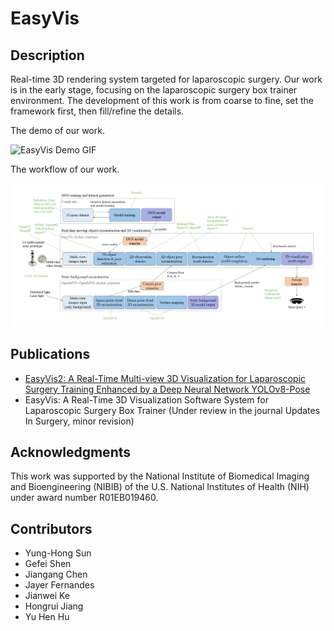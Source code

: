 # EasyVis
## Description
Real-time 3D rendering system targeted for laparoscopic surgery. Our work is in the early stage, focusing on the laparoscopic surgery box trainer environment. The development of this work is from coarse to fine, set the framework first, then fill/refine the details.

The demo of our work.

![EasyVis Demo GIF](https://github.com/Yunghong/EasyVis/blob/main/easyvis%20demo.gif)

The workflow of our work.

![Project Logo](https://github.com/Yunghong/EasyVis/blob/main/easyvisPipelineV2.png)

## Publications
* [EasyVis2: A Real-Time Multi-view 3D Visualization for Laparoscopic Surgery Training Enhanced by a Deep Neural Network YOLOv8-Pose](https://arxiv.org/abs/2412.16742)
* EasyVis: A Real-Time 3D Visualization Software System for Laparoscopic Surgery Box Trainer (Under review in the journal Updates In Surgery, minor revision)

## Acknowledgments
This work was supported by the National Institute of Biomedical Imaging and Bioengineering (NIBIB) of the U.S. National Institutes of Health (NIH) under award number R01EB019460.

## Contributors

- Yung-Hong Sun
- Gefei Shen
- Jiangang Chen
- Jayer Fernandes
- Jianwei Ke
- Hongrui Jiang
- Yu Hen Hu
